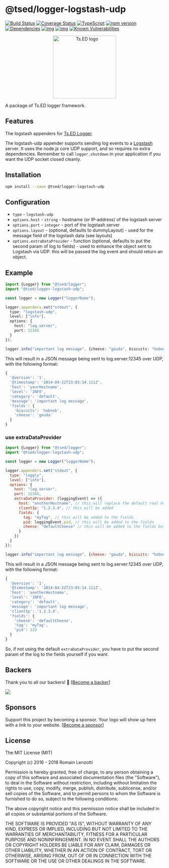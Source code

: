 # @tsed/logger-logstash-udp

[![Build Status](https://travis-ci.org/tsedio/logger.svg?branch=master)](https://travis-ci.org/tsedio/logger)
[![Coverage Status](https://coveralls.io/repos/github/tsedio/logger/badge.svg?branch=master)](https://coveralls.io/github/tsedio/logger?branch=master)
[![TypeScript](https://badges.frapsoft.com/typescript/love/typescript.svg?v=100)](https://github.com/ellerbrock/typescript-badges/)
[![npm version](https://badge.fury.io/js/%40tsed%2Flogger.svg)](https://badge.fury.io/js/%40tsed%2Flogger)
[![Dependencies](https://david-dm.org/tsedio/logger.svg)](https://david-dm.org/tsedio/logger#info=dependencies)
[![img](https://david-dm.org/tsedio/logger/dev-status.svg)](https://david-dm.org/tsedio/logger/#info=devDependencies)
[![img](https://david-dm.org/tsedio/logger/peer-status.svg)](https://david-dm.org/tsedio/logger/#info=peerDependenciess)
[![Known Vulnerabilities](https://snyk.io/test/github/tsedio/logger/badge.svg)](https://snyk.io/test/github/tsedio/ts-express-decorators)

<p style="text-align: center" align="center">
 <a href="https://tsed.io" target="_blank"><img src="https://tsed.io/tsed-og.png" width="200" alt="Ts.ED logo"/></a>
</p>

A package of Ts.ED logger framework.

## Features

The logstash appenders for [Ts.ED Logger](https://logger.tsed.io).

The logstash-udp appender supports sending log events to a [Logstash](https://www.elastic.co/products/logstash) server.
It uses the node.js core UDP support, and so requires no extra dependencies.
Remember to call `logger.shutdown` in your application if you want the UDP socket closed cleanly.

## Installation

```bash
npm install --save @tsed/logger-logstash-udp
```

## Configuration

- `type` - `logstash-udp`
- `options.host` - `string` - hostname (or IP-address) of the logstash server
- `options.port` - `integer` - port of the logstash server
- `options.layout` - (optional, defaults to dummyLayout) - used for the message field of the logstash data (see layouts)
- `options.extraDataProvider` - function (optional, defaults to put the second param of log to fields) - used to enhance the object sent to Logstash via UDP. this will be passed the log event and should return an object.

## Example

```typescript
import {Logger} from "@tsed/logger";
import "@tsed/logger-logstash-udp";

const logger = new Logger("loggerName");

logger.appenders.set("stdout", {
  type: "logstash-udp",
  level: ["info"],
  options: {
    host: "log.server",
    port: 12345
  }
});

logger.info("important log message", {cheese: "gouda", biscuits: "hobnob"});
```

This will result in a JSON message being sent to log.server:12345 over UDP, with the following format:

```javascript
{
  '@version': '1',
  '@timestamp': '2014-04-22T23:03:14.111Z',
  'host': 'yourHostname',
  'level': 'INFO',
  'category': 'default',
  'message': 'important log message',
  'fields': {
    'biscuits': 'hobnob',
    'cheese': 'gouda'
  }
}
```

### use extraDataProvider

```javascript
import {Logger} from "@tsed/logger";
import "@tsed/logger-logstash-udp";

const logger = new Logger("loggerName");

logger.appenders.set("stdout", {
  type: "loggly",
  level: ["info"],
  options: {
    host: "log.server",
    port: 12345,
    extraDataProvider: (loggingEvent) => ({
      host: "anotherHostname", // this will replace the default real host
      clientIp: "1.2.3.4", // this will be added
      fields: {
        tag: "myTag", // this will be added to the fields
        pid: loggingEvent.pid, // this will be added to the fields
        cheese: "defaultCheese" // this will be added to the fields but will not be replaced in this example
      }
    })
  }
});

logger.info("important log message", {cheese: "gouda", biscuits: "hobnob"});
```

This will result in a JSON message being sent to log.server:12345 over UDP, with the following format:

```javascript
{
  '@version': '1',
  '@timestamp': '2014-04-22T23:03:14.111Z',
  'host': 'anotherHostname',
  'level': 'INFO',
  'category': 'default',
  'message': 'important log message',
  'clientIp': '1.2.3.4',
  'fields': {
    'cheese': 'defaultCheese',
    'tag': 'myTag',
    'pid': 123
  }
}
```

So, if not using the default `extraDataProvider`, you have to put the second param of the log to the fields yourself if you want.

## Backers

Thank you to all our backers! 🙏 [[Become a backer](https://opencollective.com/tsed#backer)]

<a href="https://opencollective.com/tsed#backers" target="_blank"><img src="https://opencollective.com/tsed/tiers/backer.svg?width=890"></a>

## Sponsors

Support this project by becoming a sponsor. Your logo will show up here with a link to your website. [[Become a sponsor](https://opencollective.com/tsed#sponsor)]

## License

The MIT License (MIT)

Copyright (c) 2016 - 2018 Romain Lenzotti

Permission is hereby granted, free of charge, to any person obtaining a copy of this software and associated documentation files (the "Software"), to deal in the Software without restriction, including without limitation the rights to use, copy, modify, merge, publish, distribute, sublicense, and/or sell copies of the Software, and to permit persons to whom the Software is furnished to do so, subject to the following conditions:

The above copyright notice and this permission notice shall be included in all copies or substantial portions of the Software.

THE SOFTWARE IS PROVIDED "AS IS", WITHOUT WARRANTY OF ANY KIND, EXPRESS OR IMPLIED, INCLUDING BUT NOT LIMITED TO THE WARRANTIES OF MERCHANTABILITY, FITNESS FOR A PARTICULAR PURPOSE AND NONINFRINGEMENT. IN NO EVENT SHALL THE AUTHORS OR COPYRIGHT HOLDERS BE LIABLE FOR ANY CLAIM, DAMAGES OR OTHER LIABILITY, WHETHER IN AN ACTION OF CONTRACT, TORT OR OTHERWISE, ARISING FROM, OUT OF OR IN CONNECTION WITH THE SOFTWARE OR THE USE OR OTHER DEALINGS IN THE SOFTWARE.
